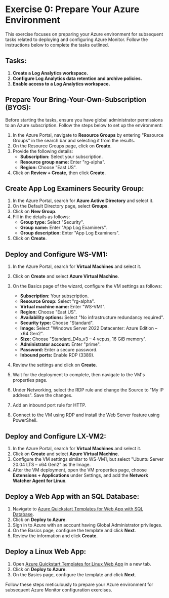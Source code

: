 # Exercise 0: Prepare Your Azure Environment

This exercise focuses on preparing your Azure environment for subsequent tasks related to deploying and configuring Azure Monitor. Follow the instructions below to complete the tasks outlined.

## Tasks:

1. **Create a Log Analytics workspace.**
2. **Configure Log Analytics data retention and archive policies.**
3. **Enable access to a Log Analytics workspace.**

## Prepare Your Bring-Your-Own-Subscription (BYOS):

Before starting the tasks, ensure you have global administrator permissions to an Azure subscription. Follow the steps below to set up the environment:

1. In the Azure Portal, navigate to **Resource Groups** by entering "Resource Groups" in the search bar and selecting it from the results.
2. On the Resource Groups page, click on **Create**.
3. Provide the following details:
   - **Subscription:** Select your subscription.
   - **Resource group name:** Enter "rg-alpha".
   - **Region:** Choose "East US".
4. Click on **Review + Create**, then click **Create**.

## Create App Log Examiners Security Group:

1. In the Azure Portal, search for **Azure Active Directory** and select it.
2. On the Default Directory page, select **Groups**.
3. Click on **New Group**.
4. Fill in the details as follows:
   - **Group type:** Select "Security".
   - **Group name:** Enter "App Log Examiners".
   - **Group description:** Enter "App Log Examiners".
5. Click on **Create**.

## Deploy and Configure WS-VM1:

1. In the Azure Portal, search for **Virtual Machines** and select it.
2. Click on **Create** and select **Azure Virtual Machine**.
3. On the Basics page of the wizard, configure the VM settings as follows:
   - **Subscription:** Your subscription.
   - **Resource Group:** Select "rg-alpha".
   - **Virtual machine name:** Enter "WS-VM1".
   - **Region:** Choose "East US".
   - **Availability options:** Select "No infrastructure redundancy required".
   - **Security type:** Choose "Standard".
   - **Image:** Select "Windows Server 2022 Datacenter: Azure Edition – x64 Gen2".
   - **Size:** Choose "Standard_D4s_v3 – 4 vcpus, 16 GiB memory".
   - **Administrator account:** Enter "prime".
   - **Password:** Enter a secure password.
   - **Inbound ports:** Enable RDP (3389).

4. Review the settings and click on **Create**.
5. Wait for the deployment to complete, then navigate to the VM's properties page.
6. Under Networking, select the RDP rule and change the Source to "My IP address". Save the changes.
7. Add an inbound port rule for HTTP.
8. Connect to the VM using RDP and install the Web Server feature using PowerShell.

## Deploy and Configure LX-VM2:

1. In the Azure Portal, search for **Virtual Machines** and select it.
2. Click on **Create** and select **Azure Virtual Machine**.
3. Configure the VM settings similar to WS-VM1, but select "Ubuntu Server 20.04 LTS – x64 Gen2" as the Image.
4. After the VM deployment, open the VM properties page, choose **Extensions + Applications** under Settings, and add the **Network Watcher Agent for Linux**.

## Deploy a Web App with an SQL Database:

1. Navigate to [Azure Quickstart Templates for Web App with SQL Database](https://github.com/Azure/azure-quickstart-templates/tree/master/quickstarts/microsoft.web/web-app-sql-database).
2. Click on **Deploy to Azure**.
3. Sign in to Azure with an account having Global Administrator privileges.
4. On the Basics page, configure the template and click **Next**.
5. Review the information and click **Create**.

## Deploy a Linux Web App:

1. Open [Azure Quickstart Templates for Linux Web App](https://learn.microsoft.com/en-us/samples/azure/azure-quickstart-templates/webapp-basic-linux/) in a new tab.
2. Click on **Deploy to Azure**.
3. On the Basics page, configure the template and click **Next**.

Follow these steps meticulously to prepare your Azure environment for subsequent Azure Monitor configuration exercises.